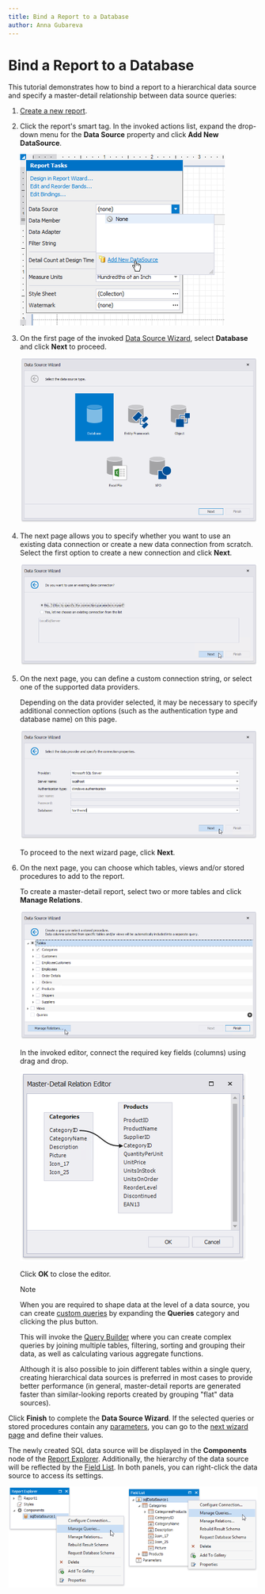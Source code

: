 ```yaml
---
title: Bind a Report to a Database
author: Anna Gubareva
---
```

# Bind a Report to a Database

This tutorial demonstrates how to bind a report to a hierarchical data source and specify a master-detail relationship between data source queries:

1. [Create a new report](../add-new-reports.md).
2. Click the report's smart tag. In the invoked actions list, expand the drop-down menu for the **Data Source** property and click **Add New DataSource**.
	
	![](../../../../images/eurd-win-report-smart-tag-add-new-data-source.png)

3. On the first page of the invoked [Data Source Wizard](../report-designer-tools/data-source-wizard.md), select **Database** and click **Next** to proceed.
	
	![](../../../../images/eurd-win-data-source-wizard.png)

4. The next page allows you to specify whether you want to use an existing data connection or create a new data connection from scratch. Select the first option to create a new connection and click **Next**.
	
	![](../../../../images/eurd-win-data-source-wizard-select-new-connection.png)

5. On the next page, you can define a custom connection string, or select one of the supported data providers.
	
	Depending on the data provider selected, it may be necessary to specify additional connection options (such as the authentication type and database name) on this page.
		
	![](../../../../images/eurd-win-data-source-wizard-connection-settings.png)
	
	To proceed to the next wizard page, click **Next**.
6. On the next page, you can choose which tables, views and/or stored procedures to add to the report.

    To create a master-detail report, select two or more tables and click **Manage Relations**.

    ![](../../../../images/eurd-win-data-source-wizard-select-tables.png)

    In the invoked editor, connect the required key fields (columns) using drag and drop.

    ![](../../../../images/eurd-win-data-source-wizard-master-detail-relation-eidtor.png)

    Click **OK** to close the editor.

    > [!NOTE]
    > When you are required to shape data at the level of a data source, you can create [custom queries](../report-designer-tools/data-source-wizard/connect-to-a-database/create-a-query-or-select-a-stored-procedure.md) by expanding the **Queries** category and clicking the plus button.
    > 
    > This will invoke the [Query Builder](../report-designer-tools/query-builder.md) where you can create complex queries by joining multiple tables, filtering, sorting and grouping their data, as well as calculating various aggregate functions.
    > 
    > Although it is also possible to join different tables within a single query, creating hierarchical data sources is preferred in most cases to provide better performance (in general, master-detail reports are generated faster than similar-looking reports created by grouping "flat" data sources).
        
Click **Finish** to complete the **Data Source Wizard**. If the selected queries or stored procedures contain any [parameters](../shape-report-data/use-report-parameters/query-parameters.md), you can go to the [next wizard page](../report-designer-tools/data-source-wizard/connect-to-a-database/configure-query-parameters.md) and define their values.

The newly created SQL data source will be displayed in the **Components** node of the [Report Explorer](../report-designer-tools/ui-panels/report-explorer.md). Additionally, the hierarchy of the data source will be reflected by the [Field List](../report-designer-tools/ui-panels/field-list.md). In both panels, you can right-click the data source to access its settings.

![](../../../../images/eurd-win-data-source-wizard-database-result.png)
